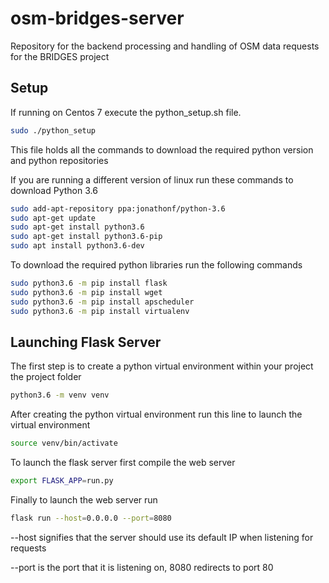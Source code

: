# osm-bridges-server
Repository for the backend processing and handling of OSM data requests for the BRIDGES project

## Setup
If running on Centos 7 execute the python_setup.sh file.
```bash
sudo ./python_setup
```
This file holds all the commands to download the required python version and python repositories

If you are running a different version of linux run these commands to download Python 3.6
```bash
sudo add-apt-repository ppa:jonathonf/python-3.6
sudo apt-get update
sudo apt-get install python3.6
sudo apt-get install python3.6-pip
sudo apt install python3.6-dev
```
To download the required python libraries run the following commands
```bash
sudo python3.6 -m pip install flask
sudo python3.6 -m pip install wget
sudo python3.6 -m pip install apscheduler
sudo python3.6 -m pip install virtualenv
```

## Launching Flask Server
The first step is to create a python virtual environment within your project the project folder
```bash
python3.6 -m venv venv
```

After creating the python virtual environment run this line to launch the virtual environment
```bash
source venv/bin/activate
```

To launch the flask server first compile the web server
```bash
export FLASK_APP=run.py
```

Finally to launch the web server run 
```bash
flask run --host=0.0.0.0 --port=8080
```
--host signifies that the server should use its default IP when listening for requests

--port is the port that it is listening on, 8080 redirects to port 80
